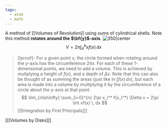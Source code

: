 ```yaml
---
tags:
  - atom
  - math
---
```

A method of [[Volumes of Revolution]] using sums of cylindrical shells. Note this method **rotates around the $\bf{y}$-axis**.
![350|center](cylindrical-volume.excalidraw)
$$ V = 2\pi \int_a^b xf(x) \, dx $$
> [!proof]-
> For a given point $x$, the circle formed when rotating around the $y$-axis has the circumference $2\pi x$. For each of these 1-dimensional points, we need to add a volume. This is achieved by multplying a height of $f(x)$, and a depth of $\Delta x$. Note that this can also be thought of as summing the areas (just like in $\int f(x) \, dx$), but each area is made into a volume by multiplying it by the circumference of a circle about the $y$-axis at that point. 
> $$ \lim_{n\to\infty} \sum_{i=0}^{n} 2\pi x_i^* f(x_i^*) \Delta x = 2\pi \int xf(x) \, dx $$
> \[[[Integration by First Principals]]\]

\[[[Volumes by Disks]]\]